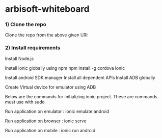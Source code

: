 # arbisoft-whiteboard

### 1) Clone the repo 
Clone the repo from the above given URI

### 2) Install requirements
 Install Node.js
 
 Install ionic globally using npm
    npm install -g cordova ionic
    
 Install android SDK manager
 Install all dependent APIs
 Install ADB globally
 
 Create Virtual device for emulator using ADB
 
 Below are the commands for initializing ionic project.
 These are commands must use with sudo
 
 Run application on emulator : 
    ionic emulate android
    
  Run application on browser : 
    ionic serve
    
  Run application on mobile : 
    ionic run android
 
 
